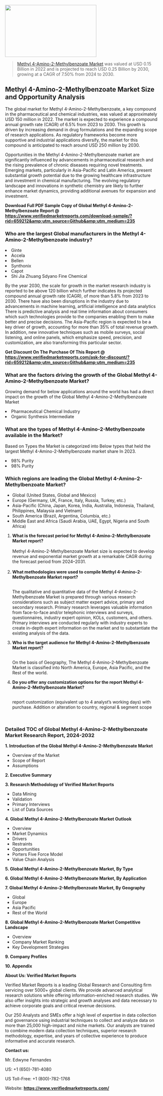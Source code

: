 <img src="https://ffe5etoiles.com/wp-content/uploads/2024/12/MST1-300x171.png" alt="" width="300" height="171" class="alignnone size-medium wp-image-20088" /><blockquote><p><p><a href="https://www.verifiedmarketreports.com/download-sample/?rid=659212&utm_source=Github&utm_medium=235" target="_blank">Methyl 4-Amino-2-Methylbenzoate Market</a> was valued at USD 0.15 Billion in 2022 and is projected to reach USD 0.25 Billion by 2030, growing at a CAGR of 7.50% from 2024 to 2030.</p></blockquote><p><h2>Methyl 4-Amino-2-Methylbenzoate Market Size and Opportunity Analysis</h2><p>The global market for Methyl 4-Amino-2-Methylbenzoate, a key compound in the pharmaceutical and chemical industries, was valued at approximately USD 150 million in 2022. The market is expected to experience a compound annual growth rate (CAGR) of 6.5% from 2023 to 2030. This growth is driven by increasing demand in drug formulations and the expanding scope of research applications. As regulatory frameworks become more supportive and industrial applications diversify, the market for this compound is anticipated to reach around USD 250 million by 2030.</p><p>Opportunities in the Methyl 4-Amino-2-Methylbenzoate market are significantly influenced by advancements in pharmaceutical research and the rising prevalence of chronic diseases requiring novel treatments. Emerging markets, particularly in Asia-Pacific and Latin America, present substantial growth potential due to the growing healthcare infrastructure and investment in chemical manufacturing. The evolving regulatory landscape and innovations in synthetic chemistry are likely to further enhance market dynamics, providing additional avenues for expansion and investment.</p></p><p class=""><strong>Download Full PDF Sample Copy of Global Methyl 4-Amino-2-Methylbenzoate Report @ <a href="https://www.verifiedmarketreports.com/download-sample/?rid=659212&amp;utm_source=Github&amp;utm_medium=235" target="_blank">https://www.verifiedmarketreports.com/download-sample/?rid=659212&amp;utm_source=Github&amp;utm_medium=235</a></strong></p><h3 id="" class="">Who are the largest Global manufacturers in the Methyl 4-Amino-2-Methylbenzoate industry?</h3><p><li>Ginte</li><li> Accela</li><li> Bellen</li><li> Synthonix</li><li> Capot</li><li> Shi Jia Zhuang Sdyano Fine Chemical</li></p><div class=""><div class="" dir="" data-message-author-role="" data-message-id="" data-message-model-slug=""><div class=""><div class=""><div class=""><div class="" dir="" data-message-author-role="" data-message-id="" data-message-model-slug=""><div class=""><div class=""><p>By the year 2030, the scale for growth in the market research industry is reported to be above 120 billion which further indicates its projected compound annual growth rate (CAGR), of more than 5.8% from 2023 to 2030. There have also been disruptions in the industry due to advancements in machine learning, artificial intelligence and data analytics There is predictive analysis and real time information about consumers which such technologies provide to the companies enabling them to make better and precise decisions. The Asia-Pacific region is expected to be a key driver of growth, accounting for more than 35% of total revenue growth. In addition, new innovative techniques such as mobile surveys, social listening, and online panels, which emphasize speed, precision, and customization, are also transforming this particular sector.</p><p><strong>Get Discount On The Purchase Of This Report @&nbsp; <a href="https://www.verifiedmarketreports.com/ask-for-discount/?rid=659212&amp;utm_source=Github&amp;utm_medium=235" target="_blank">https://www.verifiedmarketreports.com/ask-for-discount/?rid=659212&amp;utm_source=Github&amp;utm_medium=235</a></strong></p></div></div></div></div></div></div></div></div><h3 id="" class="">What are the factors driving the growth of the Global Methyl 4-Amino-2-Methylbenzoate Market?</h3><p id="" class="">Growing demand for below applications around the world has had a direct impact on the growth of the Global Methyl 4-Amino-2-Methylbenzoate Market</p><p id="" class=""><li>Pharmaceutical Chemical Industry</li><li> Organic Synthesis Intermediate</li></p><h3 id="" class="">What are the types of Methyl 4-Amino-2-Methylbenzoate available in the Market?</h3><p id="" class="">Based on Types the Market is categorized into Below types that held the largest Methyl 4-Amino-2-Methylbenzoate market share In 2023.</p><p id="" class=""><li>98% Purity</li><li> 98% Purity</li></p><h3 id="" class="">Which regions are leading the Global Methyl 4-Amino-2-Methylbenzoate Market?</h3><ul><li>Global (United States, Global and Mexico)</li><li>Europe (Germany, UK, France, Italy, Russia, Turkey, etc.)</li><li>Asia-Pacific (China, Japan, Korea, India, Australia, Indonesia, Thailand, Philippines, Malaysia and Vietnam)</li><li>South America (Brazil, Argentina, Columbia, etc.)</li><li>Middle East and Africa (Saudi Arabia, UAE, Egypt, Nigeria and South Africa)</li></ul><p><ol><li><strong>What is the forecast period for Methyl 4-Amino-2-Methylbenzoate Market report?<br /></strong><br /><span data-sheets-root="1" data-sheets-value="{&quot;1&quot;:2,&quot;2&quot;:&quot;XXXX size is expected to develop revenue and exponential market growth at a remarkable CAGR during the forecast period from 2024&ndash;2030.&quot;}" data-sheets-userformat="{&quot;2&quot;:12674,&quot;4&quot;:{&quot;1&quot;:2,&quot;2&quot;:16776960},&quot;10&quot;:2,&quot;11&quot;:0,&quot;15&quot;:&quot;Arial&quot;,&quot;16&quot;:12}">Methyl 4-Amino-2-Methylbenzoate Market size is expected to develop revenue and exponential market growth at a remarkable CAGR during the forecast period from 2024&ndash;2031.</span><br /><br /></li><li><strong>What methodologies were used to compile Methyl 4-Amino-2-Methylbenzoate Market report?<br /><br /></strong><p>The qualitative and quantitative data of the&nbsp;Methyl 4-Amino-2-Methylbenzoate Market is prepared through various research considerations such as subject matter expert advice, primary and secondary research. Primary research leverages valuable information from face-to-face and/or telephonic interviews and surveys, questionnaires, industry expert opinion, KOLs, customers, and others. Primary interviews are conducted regularly with industry experts to create in-depth expert information on the market and to substantiate the existing analysis of the data.&nbsp;</p></li><li><strong>Who is the target audience for Methyl 4-Amino-2-Methylbenzoate Market report?<br /><br /></strong><p>On the basis of Geography, The&nbsp;Methyl 4-Amino-2-Methylbenzoate Market is classified into North America, Europe, Asia Pacific, and the Rest of the world.</p></li><li><strong>Do you offer any customization options for the report Methyl 4-Amino-2-Methylbenzoate Market?<br /><br /></strong><p>report customization (equivalent up to 4 analyst&rsquo;s working days) with purchase. Addition or alteration to country, regional &amp; segment scope</p><p>&nbsp;</p></li></ol></p><h3 id="" class="">Detailed TOC of Global Methyl 4-Amino-2-Methylbenzoate Market Research Report, 2024-2032</h3><p id="" class=""><strong>1. Introduction of the Global Methyl 4-Amino-2-Methylbenzoate Market</strong></p><ul><li>Overview of the Market</li><li>Scope of Report</li><li>Assumptions</li></ul><p id="" class=""><strong>2. Executive Summary</strong></p><p id="" class=""><strong>3. Research Methodology of&nbsp;Verified Market Reports</strong></p><ul><li>Data Mining</li><li>Validation</li><li>Primary Interviews</li><li>List of Data Sources</li></ul><p id="" class=""><strong>4. Global Methyl 4-Amino-2-Methylbenzoate Market Outlook</strong></p><ul><li>Overview</li><li>Market Dynamics</li><li>Drivers</li><li>Restraints</li><li>Opportunities</li><li>Porters Five Force Model</li><li>Value Chain Analysis</li></ul><p id="" class=""><strong>5. Global Methyl 4-Amino-2-Methylbenzoate Market, By&nbsp;Type</strong></p><p id="" class=""><strong>6. Global Methyl 4-Amino-2-Methylbenzoate Market, By Application</strong></p><p id="" class=""><strong>7. Global Methyl 4-Amino-2-Methylbenzoate Market, By Geography</strong></p><ul><li>Global</li><li>Europe</li><li>Asia Pacific</li><li>Rest of the World</li></ul><p id="" class=""><strong>8. Global Methyl 4-Amino-2-Methylbenzoate Market Competitive Landscape</strong></p><ul><li>Overview</li><li>Company Market Ranking</li><li>Key Development Strategies</li></ul><p id="" class=""><strong>9. Company Profiles</strong></p><p id="" class=""><strong>10. Appendix</strong></p><p id="" class=""><strong>About Us: Verified Market Reports</strong></p><p id="" class="">Verified Market Reports is a leading Global Research and Consulting firm servicing over 5000+ global clients. We provide advanced analytical research solutions while offering information-enriched research studies. We also offer insights into strategic and growth analyses and data necessary to achieve corporate goals and critical revenue decisions.</p><p id="" class="">Our 250 Analysts and SMEs offer a high level of expertise in data collection and governance using industrial techniques to collect and analyze data on more than 25,000 high-impact and niche markets. Our analysts are trained to combine modern data collection techniques, superior research methodology, expertise, and years of collective experience to produce informative and accurate research.</p><p id="" class=""><strong>Contact us:</strong></p><p id="" class="">Mr. Edwyne Fernandes</p><p id="" class="">US: +1 (650)-781-4080</p><p id="" class="">US Toll-Free: +1 (800)-782-1768</p><p id="" class="">Website: <a target="" data-test-app-aware-link=""><strong>https://www.verifiedmarketreports.com/</strong></a></p>
